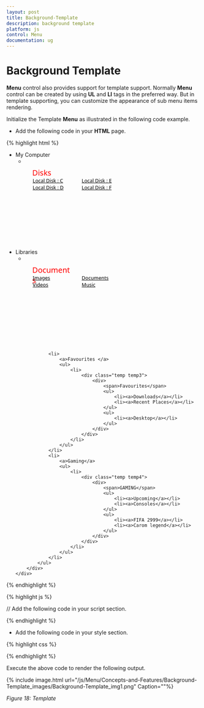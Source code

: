 ```yaml
---
layout: post
title: Background-Template
description: background template
platform: js
control: Menu
documentation: ug
---
```


# Background Template

**Menu** control also provides support for template support. Normally **Menu** control can be created by using **UL** and **LI** tags in the preferred way. But in template supporting, you can customize the appearance of sub menu items rendering. 

Initialize the Template **Menu** as illustrated in the following code example. 

* Add the following code in your **HTML** page.

{% highlight html %}


<div class="content-container-fluid">
    <div class="row">
        <div class="cols-sample-area">
            <ul id="template">
                <li>
                    <a>My Computer</a>
                    <ul>
                        <li>
                            <div class="temp temp1">
                                <span>Disks</span>
                                <ul>
                                    <li><a>Local Disk : C</a></li>
                                    <li><a>Local Disk : D</a></li>
                                </ul>
                                <ul>
                                    <li><a>Local Disk : E</a></li>
                                    <li><a>Local Disk : F</a></li>
                                </ul>
                            </div>
                        </li>
                    </ul>
                </li>
                <li>
                    <a>Libraries</a>
                    <ul>
                        <li>
                            <div class=" temp temp2">
                                <div>
                                    <span>Documents</span>
                                    <ul>
                                        <li><a>Images</a></li>
                                        <li><a>Videos</a></li>
                                    </ul>
                                    <ul>
                                        <li><a>Documents</a></li>
                                        <li><a>Music</a></li>
                                    </ul>
                                </div>
                            </div>
                        </li>
                    </ul>
                </li>

                <li>
                    <a>Favourites </a>
                    <ul>
                        <li>
                            <div class="temp temp3">
                                <div>
                                    <span>Favourites</span>
                                    <ul>
                                        <li><a>Downloads</a></li>
                                        <li><a>Recent Places</a></li>
                                    </ul>
                                    <ul>
                                        <li><a>Desktop</a></li>
                                    </ul>
                                </div>
                            </div>
                        </li>
                    </ul>
                </li>
                <li>
                    <a>Gaming</a>
                    <ul>
                        <li>
                            <div class="temp temp4">
                                <div>
                                    <span>GAMING</span>
                                    <ul>
                                        <li><a>Upcoming</a></li>
                                        <li><a>Consoles</a></li>
                                    </ul>
                                    <ul>
                                        <li><a>FIFA 2999</a></li>
                                        <li><a>Carom legend</a></li>
                                    </ul>
                                </div>
                            </div>
                        </li>
                    </ul>
                </li>
            </ul>
        </div>
    </div>
</div>

{% endhighlight %}

{% highlight js %}


// Add the following code in your script section.

 <script type="text/javascript">
    jQuery(function ($) {
        $("#template").ejMenu();
    });
</script>

{% endhighlight %}



* Add the following code in your style section.

{% highlight css %}


<style type="text/css">
    .temp {
        height: 237px;
        width: 375px;
        font-family: segoe UI;
        cursor: default;
        background-size: 100% 100%;
    }

        .temp span {
            color: red;
            float: left;
            font-size: 20px;
            left: 20px;
            position: relative;
            top: 25px;
            width: 100px;
        }

        .temp ul {
            float: left;
            font-size: 14px;
            left: -79px;
            list-style-type: none;
            margin: 0;
            padding: 0;
            position: relative;
            top: 50px;
            width: 128px;
        }

            .temp ul li {
                font-size: 13px;
            }

                .temp ul li a {
                    text-decoration: underline;
                    cursor: pointer;
                    color: #000;
                }

    .temp1 {
        background-image: url("1.jpg");
    }

    .temp2 {
        background-image: url("2.jpg");
    }

    .temp3 {
        background-image: url("3.jpg");
    }

    .temp4 {
        background-image: url("4.jpg");
    }

    .e-menu.e-horizontal li > ul, .e-menu.e-horizontal li > ul > li:hover {
        background-color: #fff;
    }

    .e-menu.e-horizontal > li > ul:after {
        border-color: transparent transparent #fff;
    }
</style>


{% endhighlight %}



Execute the above code to render the following output.                       

{% include image.html url="/js/Menu/Concepts-and-Features/Background-Template_images/Background-Template_img1.png" Caption=""%}

_Figure 18: Template_

